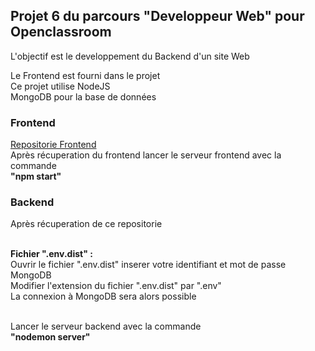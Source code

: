 <h2>Projet 6 du parcours "Developpeur Web" pour Openclassroom</h2>
<p>L'objectif est le developpement du Backend d'un site Web<p>
<p>Le Frontend est fourni dans le projet<br>
Ce projet utilise NodeJS<br>
MongoDB pour la base de données</p>
<h3>Frontend</h3>
<a href="https://github.com/OpenClassrooms-Student-Center/Web-Developer-P6">Repositorie Frontend</a><br>
Après récuperation du frontend lancer le serveur frontend avec la commande <br>
<strong>"npm start"</strong><br>

 <h3>Backend</h3> 
 Après récuperation de ce repositorie<br><br>

 <strong>Fichier ".env.dist" :</strong><br>
 Ouvrir le fichier ".env.dist" inserer votre identifiant et mot de passe MongoDB<br>
 Modifier l'extension du fichier ".env.dist" par ".env"<br>
 La connexion à MongoDB sera alors possible<br><br>

Lancer le serveur backend avec la commande <br>
<strong>"nodemon server"</strong><br>
